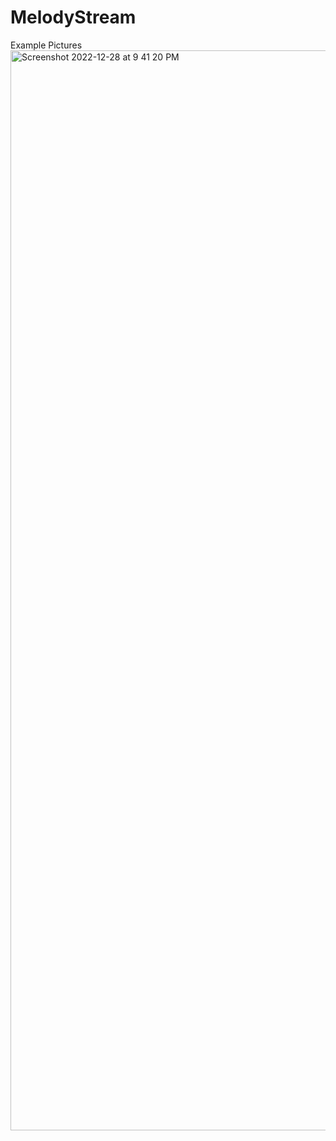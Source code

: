 # MelodyStream

Example Pictures
<img width="1728" alt="Screenshot 2022-12-28 at 9 41 20 PM" src="https://user-images.githubusercontent.com/68451307/210885758-c4fbe8f5-de42-4652-8c67-d057975ecaa5.png">
